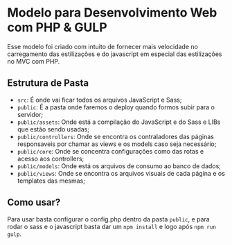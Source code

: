 # Modelo para Desenvolvimento Web com PHP & GULP

Esse modelo foi criado com intuito de fornecer mais velocidade no carregamento das estilizações e do javascript em especial das estilizações no MVC com PHP.

## Estrutura de Pasta

* `src`: É onde vai ficar todos os arquivos JavaScript e Sass;
* `public`: É a pasta onde faremos o deploy quando formos subir para o servidor;
* `public/assets`: Onde está a compilação do JavaScript e do Sass e LIBs que estão sendo usadas;
* `public/controllers`: Onde se encontra os contraladores das páginas responsaveis por chamar as views e os models caso seja necessário;
* `public/core`: Onde se concentra configurações como das rotas e acesso aos controllers;
* `public/models`: Onde está os arquivos de consumo ao banco de dados;
* `public/views`: Onde se encontra os arquivos visuais de cada página e os templates das mesmas;

## Como usar?

Para usar basta configurar o config.php dentro da pasta `public`, e para rodar o sass e o javascript basta dar um `npm install` e logo após `npm run gulp`.
